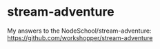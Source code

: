 # stream-adventure
My answers to the NodeSchool/stream-adventure: https://github.com/workshopper/stream-adventure
